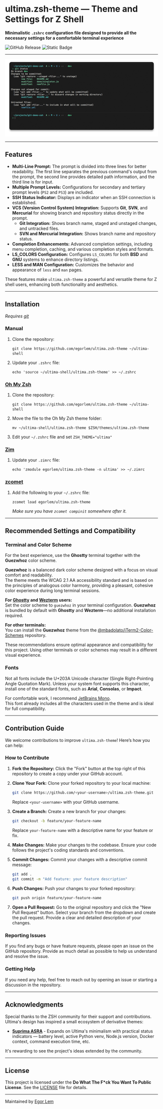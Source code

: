 # ultima.zsh-theme — Theme and Settings for Z Shell

**Minimalistic `.zshrc` configuration file designed to provide all the necessary settings for a comfortable terminal experience**

![GitHub Release](https://img.shields.io/github/v/release/egorlem/ultima.zsh-theme?style=for-the-badge&color=7CD996&labelColor=212121)
![Static Badge](https://img.shields.io/badge/License-WTFPL-blue?style=for-the-badge&labelColor=212121&color=59D9D0&link=https%3A%2F%2Fgithub.com%2Fegorlem%2Fultima.zsh-theme%2Fblob%2Ff8a01d549ee38e720a597f9632ccf7960c7b9c8e%2FLICENSE)

---

![item zsh prompt](https://github.com/egorlem/021011/blob/main/demos/zsh-theme-demo-min.png?raw=true) 

---

## Features

- **Multi-Line Prompt:** The prompt is divided into three lines for better readability. The first line separates the previous command's output from the prompt, the second line provides detailed path information, and the third line is for input.
- **Multiple Prompt Levels:** Configurations for secondary and tertiary prompt levels (`PS2` and `PS3`) are included.
- **SSH Status Indicator:** Displays an indicator when an SSH connection is established.
- **VCS (Version Control System) Integration:** Supports **Git**, **SVN**, and **Mercurial** for showing branch and repository status directly in the prompt.
    - **Git Integration:** Shows branch name, staged and unstaged changes, and untracked files.
    - **SVN and Mercurial Integration:** Shows branch name and repository status.
- **Completion Enhancements:** Advanced completion settings, including menu completion, caching, and various completion styles and formats.
- **LS_COLORS Configuration:** Configures `LS_COLORS` for both **BSD** and **GNU** systems to enhance directory listings.
- **LESS and MAN Configuration:** Customizes the behavior and appearance of `less` and `man` pages.

These features make `ultima.zsh-theme` a powerful and versatile theme for Z shell users, enhancing both functionality and aesthetics.

---

## Installation

_Requires [git](https://git-scm.com/)_

### Manual

1. Clone the repository:

    ```shell
    git clone https://github.com/egorlem/ultima.zsh-theme ~/ultima-shell
    ```
2. Update your `.zshrc` file:

    ```shell
    echo 'source ~/ultima-shell/ultima.zsh-theme' >> ~/.zshrc
    ```

### [Oh My Zsh](https://github.com/ohmyzsh/ohmyzsh)

1. Clone the repository:

    ```shell
    git clone https://github.com/egorlem/ultima.zsh-theme ~/ultima-shell
    ```

2. Move the file to the Oh My Zsh theme folder:

    ```shell
    mv ~/ultima-shell/ultima.zsh-theme $ZSH/themes/ultima.zsh-theme
    ```

3. Edit your `~/.zshrc` file and set `ZSH_THEME="ultima"`

### [Zim](https://github.com/zimfw/zimfw)

1. Update your `.zimrc` file:

    ```shell
    echo 'zmodule egorlem/ultima.zsh-theme -n ultima' >> ~/.zimrc
    ```

### [zcomet](https://github.com/agkozak/zcomet)

1. Add the following to your `~/.zshrc` file:

    ```shell
    zcomet load egorlem/ultima.zsh-theme
    ```

    _Make sure you have `zcomet compinit` somewhere after it._

---

## Recommended Settings and Compatibility

### Terminal and Color Scheme

For the best experience, use the **Ghostty** terminal together with the **Guezwhoz** color scheme.

**Guezwhoz** is a balanced dark color scheme designed with a focus on visual comfort and readability.  
The theme meets the WCAG 2.1 AA accessibility standard and is based on the principles of analogous color harmony, providing a pleasant, cohesive color experience during long terminal sessions.

**For [Ghostty](https://github.com/ghostty-org/ghostty) and [Wezterm](https://github.com/wezterm/wezterm) users:**  
Set the color scheme to `guezwhoz` in your terminal configuration. **Guezwhoz** is bundled by default with **Ghostty** and **Wezterm**—no additional installation required.

**For other terminals:**  
You can install the **Guezwhoz** theme from the [@mbadolato/iTerm2-Color-Schemes](https://github.com/mbadolato/iTerm2-Color-Schemes) repository.

These recommendations ensure optimal appearance and compatibility for this project. Using other terminals or color schemes may result in a different visual experience.

### Fonts

Not all fonts include the U+203A Unicode character (Single Right-Pointing Angle Quotation Mark). Unless your system font supports this character, install one of the standard fonts, such as **Arial**, **Consolas**, or **Impact**.

For comfortable work, I recommend [JetBrains Mono](https://www.jetbrains.com/lp/mono/).  
This font already includes all the characters used in the theme and is ideal for full compatibility.

---

## Contribution Guide

We welcome contributions to improve `ultima.zsh-theme`! Here’s how you can help:

### How to Contribute

1. **Fork the Repository:** Click the "Fork" button at the top right of this repository to create a copy under your GitHub account.
2. **Clone Your Fork:** Clone your forked repository to your local machine:

    ```bash
    git clone https://github.com/<your-username>/ultima.zsh-theme.git
    ```
    Replace `<your-username>` with your GitHub username.

3. **Create a Branch:** Create a new branch for your changes:

    ```bash
    git checkout -b feature/your-feature-name
    ```
    Replace `your-feature-name` with a descriptive name for your feature or fix.

4. **Make Changes:** Make your changes to the codebase. Ensure your code follows the project's coding standards and conventions.
5. **Commit Changes:** Commit your changes with a descriptive commit message:

    ```bash
    git add .
    git commit -m "Add feature: your feature description"
    ```

6. **Push Changes:** Push your changes to your forked repository:

    ```bash
    git push origin feature/your-feature-name
    ```

7. **Open a Pull Request:** Go to the original repository and click the "New Pull Request" button. Select your branch from the dropdown and create the pull request. Provide a clear and detailed description of your changes.

### Reporting Issues

If you find any bugs or have feature requests, please open an issue on the GitHub repository. Provide as much detail as possible to help us understand and resolve the issue.

### Getting Help

If you need any help, feel free to reach out by opening an issue or starting a discussion in the repository.

---

## Acknowledgments

Special thanks to the ZSH community for their support and contributions. Ultima's design has inspired a small ecosystem of derivative themes:

- **[Suprima ASRA](https://github.com/mohdismailmatasin/suprima-asra)** - Expands on Ultima's minimalism with practical status indicators — battery level, active Python venv, Node.js version, Docker context, command execution time, etc.

It's rewarding to see the project's ideas extended by the community.

---

## License

This project is licensed under the __Do What The F*ck You Want To Public License__. See the [LICENSE](https://github.com/egorlem/ultima.zsh-theme/blob/f8a01d549ee38e720a597f9632ccf7960c7b9c8e/LICENSE) file for details.

---

Maintained by [Egor Lem](https://egorlem.com/)
